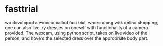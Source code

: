 # fasttrial
we developed a website called fast trial, where along with online shopping, one can also live try dresses on oneself with functionality of a camera provided. The webcam, using python script, takes on live video of the person, and hovers the selected dress over the appropriate body part.  
